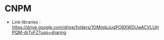 # CNPM
- Link libraries : https://drive.google.com/drive/folders/1OMmlpJugPO8XWDUwACVLUHPQM-dr7vFZ?usp=sharing

